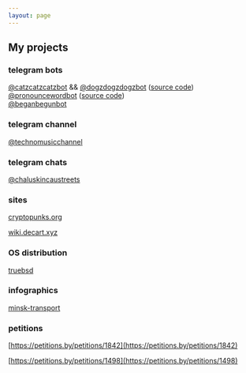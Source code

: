 ```yaml
---
layout: page
---
```


## My projects 


### telegram bots 

[@catzcatzcatzbot](https://t.me/catzcatzcatzbot) && [@dogzdogzdogzbot](https://t.me/dogzdogzdogzbot) ([source code](https://github.com/soko1/catzcatzcatzbot))<br>
[@pronouncewordbot](https://t.me/pronouncewordbot) ([source code](https://github.com/soko1/pronouncewordbot))<br>
[@beganbegunbot](https://t.me/beganbegunbot) <br>

### telegram channel

[@technomusicchannel](https://t.me/technomusicchannel) 

### telegram chats

[@chaluskincaustreets](https://t.me/chaluskincaustreets)


### sites

[cryptopunks.org](https://cryptopunks.org)

[wiki.decart.xyz](https://wiki.decart.xyz)


###  OS distribution

[truebsd](https://truebsd.pw)


### infographics

[minsk-transport](https://ideaby.org/minsk-transport/)


### petitions

[https://petitions.by/petitions/1842](https://petitions.by/petitions/1842)

[https://petitions.by/petitions/1498](https://petitions.by/petitions/1498)
